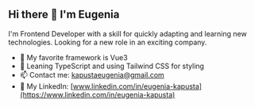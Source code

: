 ## Hi there 👋 I'm Eugenia

I'm Frontend Developer with a skill for quickly adapting and learning new technologies. Looking for a new role in an exciting company. 

<!-- - 🔭 Сейчас работаю над проектом Vue 3 -->
- 🔭 My favorite framework is Vue3
- 🌱 Leaning TypeScript and using Tailwind CSS for styling
- 📫 Contact me: [kapustaeugenia@gmail.com](mailto:kapustaeugenia@gmale.com)
- 💼 My LinkedIn: [www.linkedin.com/in/eugenia-kapusta](https://www.linkedin.com/in/eugenia-kapusta)
<!-- - ⚡ Веселый факт: Я люблю программировать и путешествовать!-->

<!-- 
  ![GitHub Stats](https://github-readme-stats.vercel.app/api?username=Festival3224&show_icons=true&theme=radical)
  -->


<!--
**Festival3224/Festival3224** is a ✨ _special_ ✨ repository because its `README.md` (this file) appears on your GitHub profile.

Here are some ideas to get you started:

- 🔭 I’m currently working on ...
- 🌱 I’m currently learning ...
- 👯 I’m looking to collaborate on ...
- 🤔 I’m looking for help with ...
- 💬 Ask me about ...
- 📫 How to reach me: ...
- 😄 Pronouns: ...
- ⚡ Fun fact: ...
-->
